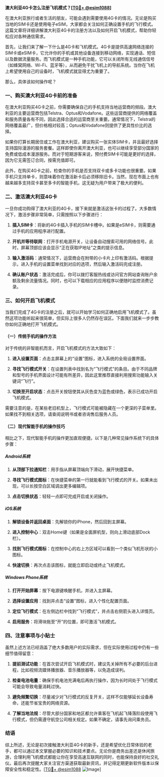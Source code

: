 **澳大利亚4G卡怎么注册飞机模式？[[TG💪+ @esim1088](https://t.me/s/esim1088)]**

在澳大利亚旅行或者生活的朋友，可能会遇到需要使用4G卡的情况。无论是购买当地的SIM卡还是使用电子eSIM，大家都会关注如何正确设置手机的飞行模式。这篇文章将详细讲解澳大利亚4G卡的注册方法以及如何开启飞机模式，帮助你轻松应对各种通信需求。

首先，让我们来了解一下什么是4G卡和飞机模式。4G卡是提供高速网络连接的SIM卡或eSIM卡，它允许你的手机或其他设备连接到移动网络，实现通话、短信以及数据流量服务。而飞机模式是一种手机功能，它可以关闭所有无线通信信号（如蜂窝网络、Wi-Fi、蓝牙等），从而避免干扰飞机上的导航系统。当你在飞机上希望使用自己的设备时，飞机模式就显得尤为重要了。

那么，具体该如何操作呢？

### 一、购买澳大利亚4G卡前的准备

在澳大利亚购买4G卡之前，你需要确保自己的手机支持当地运营商的频段。澳大利亚的主要运营商包括Telstra、Optus和Vodafone。这些运营商提供的网络覆盖和服务质量各有不同，因此选择合适的运营商至关重要。通常情况下，Telstra的网络覆盖最广，但价格相对较高；Optus和Vodafone则提供了更具性价比的选择。

如果你打算长期居住或工作在澳大利亚，建议购买一张实体SIM卡，并且最好选择支持国际漫游的服务套餐。这样即使你离开澳大利亚，也可以继续享受部分国家的免费或低成本漫游服务。而对于短期游客来说，预付费SIM卡可能是更好的选择，因为它无需签订合同，按需充值即可。

此外，在购买4G卡之前，检查你的手机是否支持双卡或多卡功能也很重要。如果手机只支持单卡，则意味着你在激活新卡后必须移除旧卡。当然，现在市面上也有越来越多支持双卡甚至多卡的智能手机，这无疑为用户带来了极大的便利。

### 二、激活澳大利亚4G卡

一旦你成功购得了澳大利亚的4G卡，接下来就是激活这张卡的过程了。大多数情况下，激活步骤非常简单，只需按照以下步骤进行：

1. **插入SIM卡**：将新的4G卡插入手机的SIM卡槽中。如果是eSIM卡，则需要通过手机的应用程序进行配置。
   
2. **开机并等待联网**：打开手机电源开关，让设备自动搜索可用的网络信号。此时，屏幕顶部应该会显示“正在获取IP地址”之类的提示信息。

3. **输入激活码**：通常情况下，运营商会在附带的小卡片上印有激活码。根据提示，进入手机的设置菜单找到对应的选项，然后输入激活码完成注册。

4. **确认账户状态**：激活完成后，你可以拨打客服热线或访问官方网站查询账户余额及剩余流量情况。同时，也可以下载相应的应用程序以便随时监控消费记录。

### 三、如何开启飞机模式

当我们完成了4G卡的注册之后，就可以开始学习如何正确地启用飞机模式了。虽然这项功能听起来很简单，但实际上很多人仍然存在误区。下面我们就来一步步教你如何正确地打开飞机模式。

#### （一）传统手机的操作方法

对于传统的非智能机而言，开启飞机模式的方法大致如下：

1. **进入设置页面**：点击主屏幕上的“设置”图标，进入系统的全局设置界面。

2. **寻找飞行模式开关**：在设置列表中找到名为“飞行模式”的条目。由于不同品牌和型号的手机界面设计可能有所差异，因此这里推荐直接利用搜索功能输入关键词“飞行”。

3. **切换至开启状态**：点击开关按钮使其从灰色变为蓝色或绿色，表示已成功开启飞机模式。

需要注意的是，在某些老旧机型上，飞行模式可能被隐藏在一个更深的子菜单里。如果找不到相关选项，请查阅说明书或者咨询售后服务人员。

#### （二）现代智能手机的操作技巧

相比之下，现代智能手机的操作更加直观便捷。以下是几种常见操作系统下的具体步骤：

##### Android系统

1. **从顶部下拉通知栏**：用手指从屏幕顶端向下滑动，展开快捷菜单。

2. **寻找飞行模式图标**：在快捷菜单的第一行就能看到飞行模式的开关。如果未出现，可以长按空白区域调出更多编辑项。

3. **点击切换状态**：轻轻一点即可完成开启或关闭操作。

##### iOS系统

1. **解锁设备并返回桌面**：先解锁你的iPhone，然后回到主屏幕。

2. **进入控制中心**：双击Home键（如果是全面屏机型，则向上滑动底部Dock栏）。

3. **找到飞行模式图标**：在控制中心的右上方区域可以看到一个类似飞机形状的小图标。

4. **快速切换**：再次点击该图标，就能立即启动或终止飞机模式。

##### Windows Phone系统

1. **打开开始屏幕**：按下电源键唤醒手机，并进入主屏幕。

2. **选择设置应用**：找到并点击“设置”图标，进入个性化配置页面。

3. **定位飞行模式**：在左侧边栏中找到“飞行模式”，并点击右侧箭头进入详情页。

4. **启用服务**：将滑块拖至“开”的位置，即可激活飞机模式。

### 四、注意事项与小贴士

虽然上述方法已经涵盖了绝大多数用户的实际需求，但在实际使用过程中仍有一些细节值得留意：

1. **提前测试功能**：在首次尝试开启飞机模式时，建议先关掉所有不必要的后台进程，比如视频流媒体播放器、音乐播放器等，以免造成误判。

2. **检查电池电量**：确保手机电池充满电后再执行操作，因为长时间处于飞行模式可能会导致电量消耗过快。

3. **避免频繁切换**：尽量减少对飞行模式的反复开关，这样不仅能够延长设备寿命，还能节省宝贵的网络资源。

4. **了解当地法规**：尽管大部分国家和地区都允许乘客在飞机起飞降落阶段使用飞行模式，但仍需遵守航空公司相关规定。如果不确定，请事先询问乘务员。

### 结语

综上所述，无论是初次接触澳大利亚4G卡的新手，还是希望优化日常体验的老手，都可以通过本文掌握必要的知识和技术要点。无论你是商务出差还是休闲旅游，合理利用飞机模式都能让你在享受高速互联网的同时，也能保持良好的社交礼仪。最后再次提醒大家关注官方渠道获取最新资讯，并记得定期更新软件版本以保障安全性和稳定性。[[TG💪+ @esim1088](https://t.me/s/esim1088) ![Image](https://i.postimg.cc/4NQfJmqS/Snipaste-2025-05-13-00-14-12.png)]